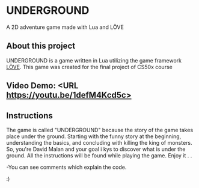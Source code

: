 # UNDERGROUND

A 2D adventure game made with Lua and LÖVE

## About this project

UNDERGROUND is a game written in Lua utilizing the game framework [LÖVE](https://love2d.org/). This game was created for 
the final project of CS50x course

## Video Demo:  <URL https://youtu.be/1defM4Kcd5c>

## Instructions

The game is called "UNDERGROUND" because the story of the game takes place under the ground. Starting with the funny story at the beginning, understanding the basics, and concluding with killing the king of monsters.
So, you're David Malan and your goal i kys to discover what is under the ground. All the instructions will be found 
while playing the game.
Enjoy it . .

-You can see comments which explain the code.


:)